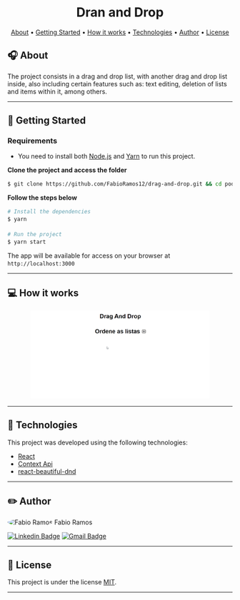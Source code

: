 <h1 align="center">
    <span align="center">Dran and Drop</span>
</h1>

<p align="center">
    <a href="#headphones-about">About</a> •
    <a href="#rocket-getting-started">Getting Started</a> • 
    <a href="#computer-how-it-works">How it works</a> •
    <a href="#microscope-technologies">Technologies</a> • 
    <a href="#pencil2-author">Author</a> • 
    <a href="#pencil-license">License</a>
</p>

## :headphones: About

The project consists in a drag and drop list, with another drag and drop list inside, also including certain features such as: text editing, deletion of lists and items within it, among others.

---

## :rocket: Getting Started

### Requirements

- You need to install both [Node.js](https://nodejs.org/en/download/) and [Yarn](https://yarnpkg.com/) to run this project.

**Clone the project and access the folder**

```bash
$ git clone https://github.com/FabioRamos12/drag-and-drop.git && cd podcastr
```

**Follow the steps below**

```bash
# Install the dependencies
$ yarn

# Run the project
$ yarn start
```

The app will be available for access on your browser at `http://localhost:3000`

---

## :computer: How it works

<p align="center">
  <img alt="Podcastr" title="#Podcastr" src=".github/drag-drop.gif" width="400px">
</p>

---

## :microscope: Technologies

This project was developed using the following technologies:

- [React](https://reactjs.org)
- [Context Api](https://pt-br.reactjs.org/docs/context.html)
- [react-beautiful-dnd](https://github.com/atlassian/react-beautiful-dnd)

---

## :pencil2: Author

 <img style="border-radius: 50%;" src="https://avatars.githubusercontent.com/u/34969286?s=400&u=15eb378fc8be34ee27c691a916634fe9a7a999a0&v=4" width="100px;" alt="Fabio Ramos"/>
 <span>Fabio Ramos</span>

[![Linkedin Badge](https://img.shields.io/badge/-FabioRamos-blue?style=flat-square&logo=Linkedin&logoColor=white&link=https://www.linkedin.com/in/fabioalvesramos/)](https://www.linkedin.com/in/fabioalvesramos/) 
[![Gmail Badge](https://img.shields.io/badge/-fabioalvesramos12@gmail.com-c14438?style=flat-square&logo=Gmail&logoColor=white&link=mailto:fabioalvesramos12@gmail.com)](mailto:fabioalvesramos12@gmail.com)

---

## :pencil: License

This project is under the license [MIT](./LICENSE).

---